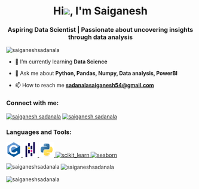 <h1 align="center">Hi<IMG src="https://raw.githubusercontent.com/nixin72/nixin72/master/wave.gif" width="50">, I'm Saiganesh</h1>
<h3 align="center">Aspiring Data Scientist | Passionate about uncovering insights through data analysis</h3>

<p align="left"> <img src="https://komarev.com/ghpvc/?username=saiganeshsadanala&label=Profile%20views&color=0e75b6&style=flat" alt="saiganeshsadanala" /> </p>

- 🌱 I’m currently learning **Data Science**

- 💬 Ask me about **Python, Pandas, Numpy, Data analysis, PowerBI**

- 📫 How to reach me **sadanalasaiganesh54@gmail.com**

<h3 align="left">Connect with me:</h3>
<p align="left">
<a href="https://linkedin.com/in/saiganesh-sadanala" target="blank"><img align="center" src="https://raw.githubusercontent.com/rahuldkjain/github-profile-readme-generator/master/src/images/icons/Social/linked-in-alt.svg" alt="saiganesh sadanala" height="30" width="40" /></a>
<a href="https://www.hackerrank.com/sadanalasaigane1" target="blank"><img align="center" src="https://raw.githubusercontent.com/rahuldkjain/github-profile-readme-generator/master/src/images/icons/Social/hackerrank.svg" alt="saiganesh sadanala" height="30" width="40" /></a>
</p>

<h3 align="left">Languages and Tools:</h3>
<p align="left"> <a href="https://www.cprogramming.com/" target="_blank" rel="noreferrer"> <img src="https://raw.githubusercontent.com/devicons/devicon/master/icons/c/c-original.svg" alt="c" width="40" height="40"/> </a> <a href="https://pandas.pydata.org/" target="_blank" rel="noreferrer"> <img src="https://raw.githubusercontent.com/devicons/devicon/2ae2a900d2f041da66e950e4d48052658d850630/icons/pandas/pandas-original.svg" alt="pandas" width="40" height="40"/> </a> <a href="https://www.python.org" target="_blank" rel="noreferrer"> <img src="https://raw.githubusercontent.com/devicons/devicon/master/icons/python/python-original.svg" alt="python" width="40" height="40"/> </a> <a href="https://scikit-learn.org/" target="_blank" rel="noreferrer"> <img src="https://upload.wikimedia.org/wikipedia/commons/0/05/Scikit_learn_logo_small.svg" alt="scikit_learn" width="40" height="40"/> </a> <a href="https://seaborn.pydata.org/" target="_blank" rel="noreferrer"> <img src="https://seaborn.pydata.org/_images/logo-mark-lightbg.svg" alt="seaborn" width="40" height="40"/> </a> </p>

<p><img align="left" src="https://github-readme-stats.vercel.app/api/top-langs?username=saiganeshsadanala&show_icons=true&locale=en&layout=compact" alt="saiganeshsadanala" /></p>

<p>&nbsp;<img align="center" src="https://github-readme-stats.vercel.app/api?username=saiganeshsadanala&show_icons=true&locale=en" alt="saiganeshsadanala" /></p>

<p><img align="center" src="https://github-readme-streak-stats.herokuapp.com/?user=saiganeshsadanala&" alt="saiganeshsadanala" /></p>
